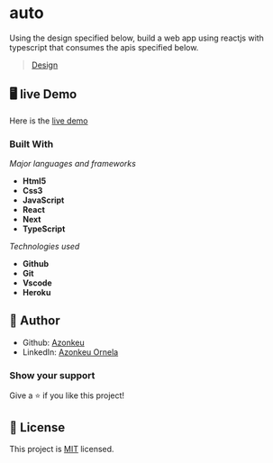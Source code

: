 # auto

Using the design specified below, build a web app using reactjs with typescript that consumes
the apis specified below.

> [Design](https://w3layouts.com/template/electro-store-an-ecommerce-theme-bootstrap-template/)

## 🖥️ live Demo
Here is the [live demo]()

### Built With

  *Major languages and frameworks* 
  - **Html5**
  - **Css3**
  -  **JavaScript**
  -  **React**
  -  **Next**
  - **TypeScript**
   
  *Technologies used*
   - **Github**
   - **Git**
   - **Vscode**
   - **Heroku**

## 👩 Author

- Github: [Azonkeu](https://github.com/Azonkeu)
- LinkedIn: [Azonkeu Ornela](https://www.linkedin.com/in/azonkeu-ornela-88a14b172/)

### Show your support

Give a ⭐️ if you like this project!

## 📝 License

This project is [MIT](https://github.com/Azonkeu/auto/blob/main/LICENSE) licensed.
